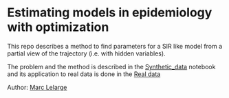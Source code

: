 # Estimating models in epidemiology with optimization

This repo describes a method to find parameters for a SIR like model from a partial view of the trajectory (i.e. with hidden variables).

The problem and the method is described in the [Synthetic_data](https://github.com/mlelarge/fitting_model_epidemiology/blob/master/Synthetic_data.ipynb) notebook and its application to real data is done in the [Real data](https://github.com/mlelarge/fitting_model_epidemiology/blob/master/Real_data.ipynb)

Author: [Marc Lelarge](https://www.di.ens.fr/~lelarge/)
